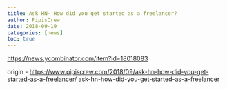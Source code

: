 ```yaml
---
title: Ask HN- How did you get started as a freelancer?
author: PipisCrew
date: 2018-09-19
categories: [news]
toc: true
---
```


https://news.ycombinator.com/item?id=18018083

origin - https://www.pipiscrew.com/2018/09/ask-hn-how-did-you-get-started-as-a-freelancer/ ask-hn-how-did-you-get-started-as-a-freelancer